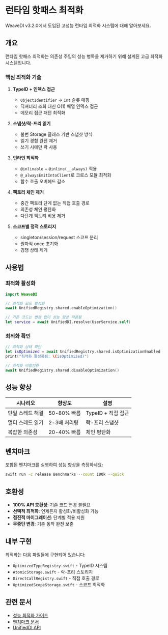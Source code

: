 # 런타임 핫패스 최적화

WeaveDI v3.2.0에서 도입된 고성능 런타임 최적화 시스템에 대해 알아보세요.

## 개요

런타임 핫패스 최적화는 의존성 주입의 성능 병목을 제거하기 위해 설계된 고급 최적화 시스템입니다.

### 핵심 최적화 기술

1. **TypeID + 인덱스 접근**
   - `ObjectIdentifier` → `Int` 슬롯 매핑
   - 딕셔너리 조회 대신 O(1) 배열 인덱스 접근
   - 메모리 접근 패턴 최적화

2. **스냅샷/락-프리 읽기**
   - 불변 Storage 클래스 기반 스냅샷 방식
   - 읽기 경합 완전 제거
   - 쓰기 시에만 락 사용

3. **인라인 최적화**
   - `@inlinable` + `@inline(__always)` 적용
   - `@_alwaysEmitIntoClient`로 크로스 모듈 최적화
   - 함수 호출 오버헤드 감소

4. **팩토리 체인 제거**
   - 중간 팩토리 단계 없는 직접 호출 경로
   - 의존성 체인 평탄화
   - 다단계 팩토리 비용 제거

5. **스코프별 정적 스토리지**
   - singleton/session/request 스코프 분리
   - 원자적 once 초기화
   - 경쟁 상태 제거

## 사용법

### 최적화 활성화

```swift
import WeaveDI

// 최적화 모드 활성화
await UnifiedRegistry.shared.enableOptimization()

// 기존 코드는 변경 없이 성능 향상 적용됨
let service = await UnifiedDI.resolve(UserService.self)
```

### 최적화 확인

```swift
// 최적화 상태 확인
let isOptimized = await UnifiedRegistry.shared.isOptimizationEnabled
print("최적화 활성화됨: \(isOptimized)")

// 최적화 비활성화
await UnifiedRegistry.shared.disableOptimization()
```

## 성능 향상

| 시나리오 | 향상도 | 설명 |
|----------|--------|------|
| 단일 스레드 해결 | 50-80% 빠름 | TypeID + 직접 접근 |
| 멀티 스레드 읽기 | 2-3배 처리량 | 락-프리 스냅샷 |
| 복잡한 의존성 | 20-40% 빠름 | 체인 평탄화 |

## 벤치마크

포함된 벤치마크를 실행하여 성능 향상을 측정하세요:

```bash
swift run -c release Benchmarks --count 100k --quick
```

## 호환성

- **100% API 호환성**: 기존 코드 변경 불필요
- **선택적 최적화**: 언제든지 활성화/비활성화 가능
- **점진적 마이그레이션**: 단계별 적용 지원
- **무중단 변경**: 기존 동작 완전 보존

## 내부 구현

최적화는 다음 파일들에 구현되어 있습니다:

- `OptimizedTypeRegistry.swift` - TypeID 시스템
- `AtomicStorage.swift` - 락-프리 스토리지
- `DirectCallRegistry.swift` - 직접 호출 경로
- `OptimizedScopeStorage.swift` - 스코프 최적화

## 관련 문서

- [성능 최적화 가이드](/ko/guide/runtime-optimization)
- [벤치마크 문서](/ko/guide/benchmarks)
- [UnifiedDI API](/ko/guide/unified-di)